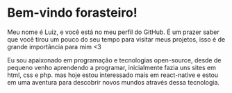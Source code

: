 # Bem-vindo forasteiro!
Meu nome é Luiz, e você está no meu perfil do GitHub.
É um prazer saber que você tirou um pouco do seu tempo para visitar meus projetos, isso é de grande importância para mim <3

Eu sou apaixonado em programação e tecnologias open-source, desde de pequeno venho aprendendo a programar, inicialmente fazia uns sites em html, css e php. mas hoje estou interessado mais em react-native e estou em uma aventura para descobrir novos mundos através dessa tecnologia.

<!---
LSouzaDev/LSouzaDev is a ✨ special ✨ repository because its `README.md` (this file) appears on your GitHub profile.
You can click the Preview link to take a look at your changes.
--->
